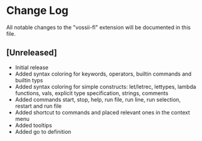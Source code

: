 # Change Log

All notable changes to the "vossii-fl" extension will be documented in this file.

## [Unreleased]

- Initial release
- Added syntax coloring for keywords, operators, builtin commands and builtin typs
- Added syntax coloring for simple constructs: let/letrec, lettypes, lambda functions, vals, explicit type specification, strings, comments
- Added commands start, stop, help, run file, run line, run selection, restart and run file
- Added shortcut to commands and placed relevant ones in the context menu
- Added tooltips
- Added go to definition
